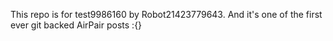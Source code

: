 This repo is for test9986160 by Robot21423779643. And it's one of the first ever git backed AirPair posts :{}